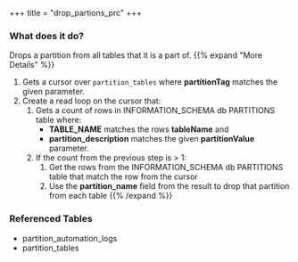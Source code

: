 +++
title = "drop_partions_prc"
+++

### What does it do?
Drops a partition from all tables that it is a part of.
{{% expand "More Details" %}}
1. Gets a cursor over `partition_tables` where **partitionTag** matches the given parameter.
2. Create a read loop on the cursor that:
   1. Gets a count of rows in INFORMATION_SCHEMA db PARTITIONS table where:
      - **TABLE_NAME** matches the rows **tableName** and
      - **partition_description** matches the given **partitionValue** parameter.
   2. If the count from the previous step is > 1:
      1. Get the rows from the INFORMATION_SCHEMA db PARTITIONS table that match the row from the cursor
      2. Use the **partition_name** field from the result to drop that partition from each table 
{{% /expand %}}

### Referenced Tables
- partition_automation_logs
- partition_tables

